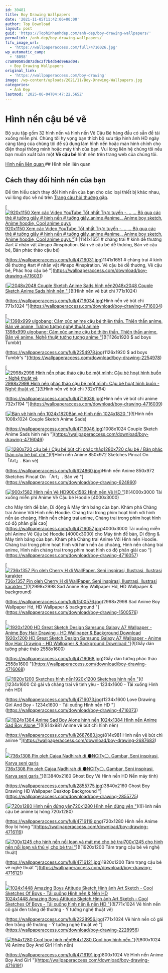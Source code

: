 ```yaml
---
id: 30481
title: Boy Drawing Wallpapers
date: '2021-11-05T11:42:06+00:00'
author: Top Download
layout: post
guid: 'https://Tophinhanhdep.com/anh-dep/boy-drawing-wallpapers/'
permalink: /anh-dep/boy-drawing-wallpapers/
fifu_image_url:
  - 'https://wallpaperaccess.com/full/4716026.jpg'
wp_automatic_camp:
  - '8098'
c7a890505d872d6c2f7b4d54d9e6ad04:
  - Boy Drawing Wallpapers
original_link:
  - 'https://wallpaperaccess.com/boy-drawing'
image: /wp-content/uploads/2021/11/Boy-Drawing-Wallpapers.jpg
categories:
  - Ảnh Đẹp
lastmod: '2025-06-04T04:47:22.565Z'
---
```

# Hình nền cậu bé vẽ

Bộ sưu tập gồm 32 hình nền và hình nền Vẽ Cậu Bé hàng đầu có sẵn để tải xuống miễn phí. Chúng tôi hy vọng bạn thích bộ sưu tập hình ảnh HD ngày càng tăng của chúng tôi để sử dụng làm hình nền hoặc màn hình chính cho điện thoại thông minh hoặc máy tính của bạn. Vui lòng liên hệ chúng tôi nếu bạn muốn xuất bản một **Vẽ cậu bé** hình nền trên trang web của chúng tôi.

[Hình nền liên quan ](#related) ## Hình nền liên quan

## Cách thay đổi hình nền của bạn

Để tìm hiểu cách thay đổi hình nền của bạn cho các loại thiết bị khác nhau, vui lòng đọc về nó trên [Trang câu hỏi thường gặp](https://tophinhanhdep.com/faq/).

  
[[![920x1150 Xem các Video YouTube Tốt nhất Trực tuyến -.  .. ...  Bỏ qua các thẻ # tường giấy # hình nền # tường giấy_anime #anime_.  Anime boy sketch, Anime hoodie, Cool anime guys](https://wallpaperaccess.com/full/4716026.jpg)920x1150 Xem các Video YouTube Tốt nhất Trực tuyến -. .. ... Bỏ qua các thẻ # tường giấy # hình nền # tường giấy\_anime #anime\_. Anime boy sketch, Anime hoodie, Cool anime guys "](https://wallpaperaccess.com/download/boy-drawing-4716026)](![1141x1651 # chàng trai # kính dễ thương #art # nhân vật #inspo #inspiration.  Bản vẽ cậu bé dễ thương, Bản vẽ cậu bé, Bản phác thảo cậu bé)

(https://wallpaperaccess.com/full/4716031.jpg)1141x1651 # chàng trai # kính dễ thương #art # nhân vật #inspo #inspiration. Vẽ cậu bé dễ thương, Vẽ cậu bé, Phác hoạ cậu bé "](https://wallpaperaccess.com/download/boy-drawing-4716031)

[[![2048x2048 Couple Sketch Anime Sads hình nền](https://wallpaperaccess.com/full/4716033.jpg)2048x2048 Couple Sketch Anime Sads hình nền " ](https://wallpaperaccess.com/download/boy-drawing-4716033)](![Hình nền vẽ bút chì 771x1024)

(https://wallpaperaccess.com/full/4716034.jpg)Hình nền vẽ bút chì 771x1024 "](https://wallpaperaccess.com/download/boy-drawing-4716034)

[[![1398x999 ulgobang: Cảm xúc anime cậu bé thiên thần.  Thiên thần anime, Bản vẽ anime, Tưởng tượng nghệ thuật anime](https://wallpaperaccess.com/full/908676.jpg)1398x999 ulgobang: Cảm xúc anime cậu bé thiên thần. Thiên thần anime, Bản vẽ anime, Nghệ thuật tưởng tượng anime "](https://wallpaperaccess.com/download/boy-drawing-908676)](![1126x1920 $ ad boys Tumblr)

(https://wallpaperaccess.com/full/2254978.jpg)1126x1920 $ ad boys Tumblr's "](https://wallpaperaccess.com/download/boy-drawing-2254978)

[[![2998x2998 Hình nền phác thảo cậu bé một mình: Cậu bé hoạt hình buồn - Nghệ thuật vẽ](https://wallpaperaccess.com/full/749941.jpg)2998x2998 Hình nền phác thảo cậu bé một mình: Cậu bé hoạt hình buồn - Nghệ thuật vẽ "](https://wallpaperaccess.com/download/boy-drawing-749941)](![Hình nền vẽ bút chì 732x1194)

(https://wallpaperaccess.com/full/4716039.jpg)Hình nền vẽ bút chì anime 732x1194 "](https://wallpaperaccess.com/download/boy-drawing-4716039)

[[![Bản vẽ hình nền 1024x1820](https://wallpaperaccess.com/full/4716040.jpg)Bản vẽ hình nền 1024x1820 "](https://wallpaperaccess.com/download/boy-drawing-4716040)](![Hình nền 1008x1024 Couple Sketch Anime Sads)

(https://wallpaperaccess.com/full/4716046.jpg)1008x1024 Couple Sketch Anime Sads hình nền "](https://wallpaperaccess.com/download/boy-drawing-4716046)

[[![1280x720 cậu bé / Cậu bé bút chì phác thảo](https://wallpaperaccess.com/full/4716047.jpg)1280x720 cậu bé / Bản phác thảo cậu bé bút chì "](https://wallpaperaccess.com/download/boy-drawing-4716047)](![Hình nền Anime 850x972 Sketches Pincat On 「Art」.  Bản vẽ)

(https://wallpaperaccess.com/full/624860.jpg)Hình nền Anime 850x972 Sketches Pincat On 「Art」. Bản vẽ "](https://wallpaperaccess.com/download/boy-drawing-624860)

[[![900x1582 Hình nền Vẽ HD](https://wallpaperaccess.com/full/3090590.jpg)900x1582 Hình nền Vẽ HD "](https://wallpaperaccess.com/download/boy-drawing-3090590)](![4000x3000 Tải xuống miễn phí Anime Vẽ Cậu bé Hoodie [4000x3000)

 cho Máy tính để bàn, Di động & Máy tính bảng của bạn.  Khám phá Chàng trai Anime Với Hình nền Hoodie.  Chàng trai trong phim hoạt hình với hình nền áo choàng, Hình nền chàng trai anime, Chàng trai trong phim hoạt hình có độ phân giải cao](https://wallpaperaccess.com/full/4716057.jpg)4000x3000 Tải xuống miễn phí Anime Vẽ Cậu bé Hoodie \[4000x3000\] cho Máy tính để bàn, Di động &amp; Máy tính bảng của bạn. Khám phá Chàng trai Anime Với Hình nền Hoodie. Chàng trai trong phim hoạt hình với hình nền áo choàng, Hình nền chàng trai anime, Hình nền chàng trai trong phim hoạt hình có độ phân giải cao "](https://wallpaperaccess.com/download/boy-drawing-4716057)

[[![736x1357 Pin oleh Cherry H di WallPaper.  Seni inspirasi, Ilustrasi, Ilustrasi karakter](https://wallpaperaccess.com/full/4716062.jpg)736x1357 Pin oleh Cherry H di WallPaper. Seni inspirasi, Ilustrasi, Ilustrasi karakter "](https://wallpaperaccess.com/download/boy-drawing-4716062)](![2998x2998 Sad Anime Boy Wallpaper Hd, HD Wallpaper & background)

(https://wallpaperaccess.com/full/1500576.jpg)2998x2998 Sad Anime Boy Wallpaper Hd, HD Wallpaper &amp; background "](https://wallpaperaccess.com/download/boy-drawing-1500576)

[[![1920x1200 HD Great Sketch Design Samsung Galaxy A7 Wallpaper - Anime Boy Hair Drawing - HD Wallpaper & Background Download](https://wallpaperaccess.com/full/4716066.jpg)1920x1200 HD Great Sketch Design Samsung Galaxy A7 Wallpaper - Anime Boy Hair Drawing - HD Wallpaper &amp; Background Download "](https://wallpaperaccess.com/download/boy-drawing-4716066)](![Giấy dán tường phác thảo 2558x1600)

(https://wallpaperaccess.com/full/4716068.jpg)Giấy dán tường phác thảo 2558x1600 "](https://wallpaperaccess.com/download/boy-drawing-4716068)

[[![1920x1200 Sketches hình nền](https://wallpaperaccess.com/full/2687720.jpg)1920x1200 Sketches hình nền "](https://wallpaperaccess.com/download/boy-drawing-2687720)](![1234x1600 Cô gái và chàng trai vẽ tình yêu - 1234x1600 - Tải xuống Hình nền HD)

(https://wallpaperaccess.com/full/4716073.jpg)1234x1600 Love Drawing Girl And Boy - 1234x1600 - Tải xuống Hình nền HD "](https://wallpaperaccess.com/download/boy-drawing-4716073)

[[![1024x1384 Anime Sad Boy Alone hình nền](https://wallpaperaccess.com/full/4716076.jpg) 1024x1384 Hình nền Anime Sad Boy Alone "](https://wallpaperaccess.com/download/boy-drawing-4716076)](![814x981 Anime vẽ bút chì hình nền)

(https://wallpaperaccess.com/full/2687683.jpg)814x981 Hình nền vẽ bút chì anime "](https://wallpaperaccess.com/download/boy-drawing-2687683)

[[![736x1308 Pin oleh Cajaa Nadhirah di ⚫NCiTy⚪.  Gambar, Seni inspirasi, Karya seni garis](https://wallpaperaccess.com/full/3319816.jpg)736x1308 Pin oleh Cajaa Nadhirah di ⚫NCiTy⚪. Gambar, Seni inspirasi, Karya seni garis "](https://wallpaperaccess.com/download/boy-drawing-3319816)](![3840x2160 Ghost Boy Vẽ Hình nền HD Nền máy tính)

(https://wallpaperaccess.com/full/2855775.jpg)3840x2160 Ghost Boy Drawing HD Wallpaper Desktop Background "](https://wallpaperaccess.com/download/boy-drawing-2855775)

[[![720x1280 Hình nền đứng yên](https://wallpaperaccess.com/full/4716114.jpg)720x1280 Hình nền đứng yên "](https://wallpaperaccess.com/download/boy-drawing-4716114)](![Hình nền cậu bé anime bị hỏng 720x1280)

(https://wallpaperaccess.com/full/4716119.png)720x1280 Hình nền Anime Boy bị hỏng "](https://wallpaperaccess.com/download/boy-drawing-4716119)

[[![700x1245 cho hình nền nổi loạn và mát mẻ cho bé trai](https://wallpaperaccess.com/full/4286242.jpg)700x1245 cho hình nền nổi loạn và thú vị cho bé trai "](https://wallpaperaccess.com/download/boy-drawing-4286242)](![1920x1200 Tâm trạng cậu bé vẽ nghệ thuật)

(https://wallpaperaccess.com/full/4716121.jpg)1920x1200 Tâm trạng cậu bé vẽ nghệ thuật "](https://wallpaperaccess.com/download/boy-drawing-4716121)

[[![1024x1448 Amazing Boys Attitude Sketch Hình ảnh Art Sketch - Cool Sketches Of Boys - Tải xuống Hình nền & Nền HD](https://wallpaperaccess.com/full/3090608.jpg)1024x1448 Amazing Boys Attitude Sketch Hình ảnh Art Sketch - Cool Sketches Of Boys - Tải xuống hình nền &amp; nền HD "](https://wallpaperaccess.com/download/boy-drawing-3090608)](![771x1024 Vẽ hình nền cô gái đen trắng dễ thương - Ý tưởng nghệ thuật vẽ)

(https://wallpaperaccess.com/full/2228956.jpg)771x1024 Vẽ hình nền cô gái đen trắng dễ thương - Ý tưởng nghệ thuật vẽ "](https://wallpaperaccess.com/download/boy-drawing-2228956)

[[![954x1280 Cool boy hình nền](https://wallpaperaccess.com/full/2305699.jpg)954x1280 Cool boy hình nền "](https://wallpaperaccess.com/download/boy-drawing-2305699)](![800x1024 Vẽ Anime Boy And Girl Hình nền)

(https://wallpaperaccess.com/full/4716191.jpg)800x1024 Vẽ Hình nền Anime Boy And Girl "](https://wallpaperaccess.com/download/boy-drawing-4716191)
